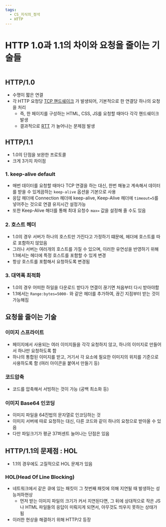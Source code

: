 ```yaml
---
tags:
  - CS_지식의_정석
  - HTTP
---
```

# HTTP 1.0과 1.1의 차이와 요청을 줄이는 기술들

```table-of-contents
```

##  HTTP/1.0

- 수명이 짧은 연결
- 각 HTTP 요청당 [TCP 핸드쉐이크](../네트워크/3-way-handshake.md) 가 발생되어, 기본적으로 한 연결당 하나의 요청을 처리
	- 즉, 한 페이지를 구성하는 HTML, CSS, JS를 요청할 때마다 각각 핸드쉐이크 발생
	- 결과적으로 [RTT](../네트워크/네트워크.md) 가 늘어나는 문제점 발생


## HTTP/1.1

- 1.0의 단점을 보완한 프로토콜
- 크게 3가지 차이점

### 1. keep-alive default
- 매번 데이터를 요청할 때마다 TCP 연결을 하는 대신, 한번 해놓고 계속해서 데이터를 받을 수 있게끔하는 `keep-alive` 옵션을 기본으로 사용
- 응답 헤더에 Connection 헤더에 keep-alive, Keep-Alive 헤더에 `timeout=5`를 넣어주는 것으로 연결 유지시간 설정가능
- 또한 Keep-Alive 해더를 통해 최대 요청수 `max=` 값을 설정해 줄 수도 있음

### 2. 호스트 헤더
- 1.0의 경우 서버가 하나의 호스트만 가진다고 가정하기 떄문에, 헤더에 호스트를 따로 포함하지 않았음
- 그러나 서버는 여러개의 호스트를 가질 수 있으며, 이러한 유연성을 반영하기 위해 1.1에서는 헤더에 특정 호스트를 포함할 수 있게 변경
- 항상 호스트를 포함해서 요청하도록 변경됨

### 3. 대역폭 최적화
- 1.0의 경우 어떠한 하일을 다운로드 받다가 연결이 끊기면 처음부터 다시 받아야함
- 1.1에서는 `Range:bytes=5000-` 와 같은 헤더를 추가하여, 끊긴 지점부터 받는 것이 가능해짐


## 요청을 줄이는 기술

### 이미지 스프라이트
- 페이지에서 사용되는 여러 이미지들을 각각 요청하지 않고, 하나의 이미지로 만들어서 하나만 요청하도록 함
- 하나의 통합된 이미지를 받고, 거기서 각 요소에 필요한 이미지의 위치를 기준으로 사용하도록 함 (여러 아이콘을 붙여서 만들기 등)

### 코드압축
- 코드를 압축해서 서빙하는 것이 가능 (공백 최소화 등)

### 이미지 Base64 인코딩
- 이미지 파일을 64진법의 문자열로 인코딩하는 것
- 이미지 서버에 따로 요청하는 대신, 다른 코드와 같이 하나의 요청으로 받아올 수 있음
- 다만 파일크기가 평균 37퍼센트 늘어나는 단점은 있음

## HTTP/1.1의 문제점 : HOL

- 1.1의 경우에도 고질적으로 HOL 문제가 있음

### HOL(Head Of Line Blocking)

- 네트워크에서 같은 큐에 있는 패킷이 그 첫번째 패킷에 의해 지연될 때 발생하는 성능저하현상
	- 먼저 받는 이미지 파일의 크기가 커서 지연된다면, 그 뒤에 상대적으로 작은 JS나 HTML 파일들의 응답이 미뤄지게 되면서, 아무것도 띄우지 못하는 상태가 됨
- 이러한 현상을 해결하기 위해 HTTP/2 등장